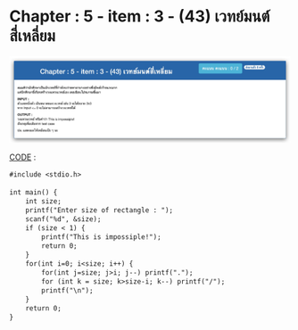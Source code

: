 # Chapter : 5 - item : 3 - (43) เวทย์มนต์สี่เหลี่ยม

![img](./assets/3.jpg)

[CODE][file] :
```
#include <stdio.h>

int main() {
    int size;
    printf("Enter size of rectangle : ");
    scanf("%d", &size);
    if (size < 1) {
        printf("This is impossiple!");
        return 0;
    }
    for(int i=0; i<size; i++) {
        for(int j=size; j>i; j--) printf(".");
        for (int k = size; k>size-i; k--) printf("/");
        printf("\n");
    }
    return 0;
}
```

[file]: ./src/03.c
